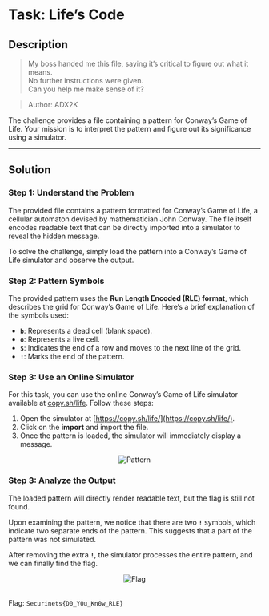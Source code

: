 # Task: Life’s Code

## Description
> My boss handed me this file, saying it’s critical to figure out what it means.  
> No further instructions were given.  
> Can you help me make sense of it?

> Author: ADX2K

The challenge provides a file containing a pattern for Conway’s Game of Life. Your mission is to interpret the pattern and figure out its significance using a simulator.

---

## Solution

### Step 1: Understand the Problem
The provided file contains a pattern formatted for Conway’s Game of Life, a cellular automaton devised by mathematician John Conway. The file itself encodes readable text that can be directly imported into a simulator to reveal the hidden message.

To solve the challenge, simply load the pattern into a Conway’s Game of Life simulator and observe the output.


### Step 2: Pattern Symbols
The provided pattern uses the **Run Length Encoded (RLE) format**, which describes the grid for Conway’s Game of Life. Here’s a brief explanation of the symbols used:

- **`b`**: Represents a dead cell (blank space).  
- **`o`**: Represents a live cell.  
- **`$`**: Indicates the end of a row and moves to the next line of the grid.  
- **`!`**: Marks the end of the pattern.

### Step 3: Use an Online Simulator
For this task, you can use the online Conway’s Game of Life simulator available at [copy.sh/life](https://copy.sh/life/). Follow these steps:

1. Open the simulator at [https://copy.sh/life/](https://copy.sh/life/).
2. Click on the **import** and import the file.
3. Once the pattern is loaded, the simulator will immediately display a message.

<div align="center">
  <img src="Pattern.png" alt="Pattern">
</div>

### Step 3: Analyze the Output
The loaded pattern will directly render readable text, but the flag is still not found. 

Upon examining the pattern, we notice that there are two **`!`** symbols, which indicate two separate ends of the pattern. This suggests that a part of the pattern was not simulated.

After removing the extra **`!`**, the simulator processes the entire pattern, and we can finally find the flag.

<div align="center">
  <img src="Flag.jpg" alt="Flag">
</div><br>

Flag: ``Securinets{D0_Y0u_Kn0w_RLE}``
